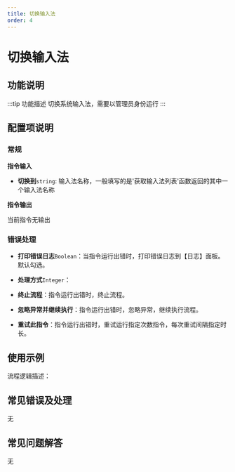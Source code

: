 ```yaml
---
title: 切换输入法
order: 4
---
```


# 切换输入法

## 功能说明

:::tip 功能描述
切换系统输入法，需要以管理员身份运行
:::

## 配置项说明

### 常规

**指令输入**

- **切换到**`string`: 输入法名称，一般填写的是'获取输入法列表'函数返回的其中一个输入法名称


**指令输出**

当前指令无输出

### 错误处理

- **打印错误日志**`Boolean`：当指令运行出错时，打印错误日志到【日志】面板。默认勾选。

- **处理方式**`Integer`：

 - **终止流程**：指令运行出错时，终止流程。

 - **忽略异常并继续执行**：指令运行出错时，忽略异常，继续执行流程。

 - **重试此指令**：指令运行出错时，重试运行指定次数指令，每次重试间隔指定时长。

## 使用示例

流程逻辑描述：

## 常见错误及处理

无

## 常见问题解答

无

